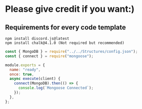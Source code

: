 # Please give credit if you want:)

## Requirements for every code template
```
npm install discord.js@latest
npm install chalk@4.1.0 (Not required but recommended)
```

```js
const { MongoDB } = require("../../Structures/config.json");
const { connect } = require("mongoose");

module.exports = {
  name: "ready",
  once: true,
  async execute(client) {
    connect(MongoDB).then(() => {
      console.log(`Mongoose Connected`);
    });
  },
};
```
